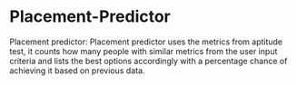 # Placement-Predictor
Placement predictor: Placement predictor uses the metrics from aptitude test, it counts how many people with similar metrics from the user input criteria and lists the best options accordingly with a percentage chance of achieving it based on previous data. 
